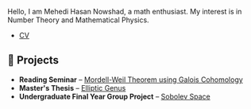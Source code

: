 Hello, I am Mehedi Hasan Nowshad, a math enthusiast. 
My interest is in Number Theory and Mathematical Physics.

- [CV](CV_Nowshad.pdf)
 
## 📂 Projects

- **Reading Seminar** – [Mordell-Weil Theorem using Galois Cohomology](Mordell-Weil.pdf)
- **Master's Thesis** – [Elliptic Genus](elliptic_genus__Colored_version_.pdf)
- **Undergraduate Final Year Group Project** – [Sobolev Space](Sobolev.pdf)

